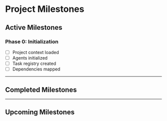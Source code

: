 # Project Milestones

## Active Milestones

### Phase 0: Initialization
- [ ] Project context loaded
- [ ] Agents initialized
- [ ] Task registry created
- [ ] Dependencies mapped

---

## Completed Milestones

<!-- Completed milestones will be moved here -->

---

## Upcoming Milestones

<!-- Future milestones will be listed here -->
